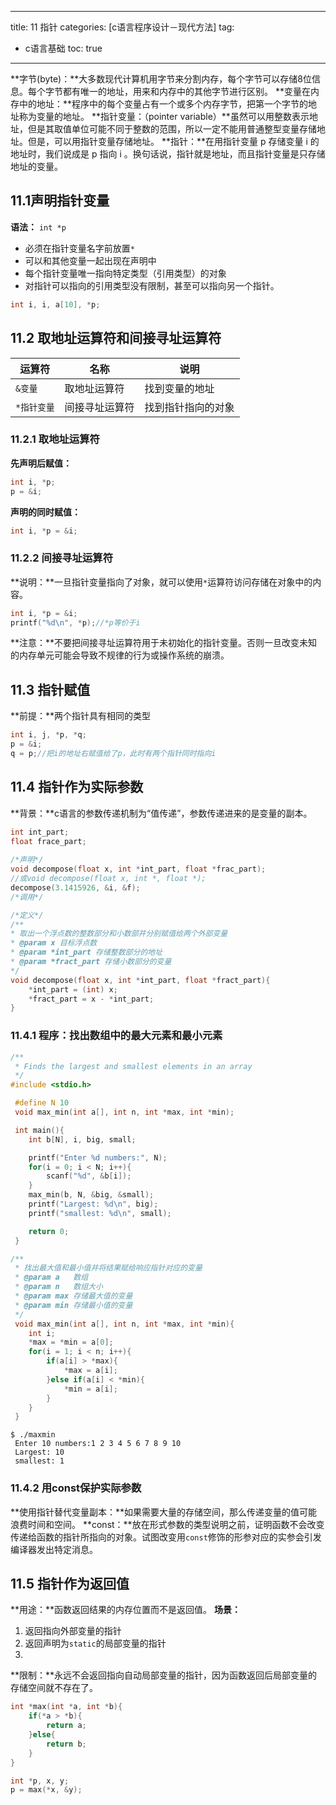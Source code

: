 
---
title: 11 指针
categories: [c语言程序设计－现代方法]
tag:
  - c语言基础
toc: true
---

**字节(byte)：**大多数现代计算机用字节来分割内存，每个字节可以存储8位信息。每个字节都有唯一的地址，用来和内存中的其他字节进行区别。
**变量在内存中的地址：**程序中的每个变量占有一个或多个内存字节，把第一个字节的地址称为变量的地址。
**指针变量：（pointer variable）**虽然可以用整数表示地址，但是其取值单位可能不同于整数的范围，所以一定不能用普通整型变量存储地址。但是，可以用指针变量存储地址。
**指针：**在用指针变量 p 存储变量 i 的地址时，我们说成是 p 指向 i 。换句话说，指针就是地址，而且指针变量是只存储地址的变量。

## 11.1声明指针变量
**语法：** `int *p`

+ 必须在指针变量名字前放置`*`
+ 可以和其他变量一起出现在声明中
+ 每个指针变量唯一指向特定类型（引用类型）的对象
+ 对指针可以指向的引用类型没有限制，甚至可以指向另一个指针。

```c
int i, i, a[10], *p;
```

## 11.2	取地址运算符和间接寻址运算符

|运算符|名称|说明|
|---|---|---|
|`&变量`|取地址运算符|找到变量的地址|
|`*指针变量`|间接寻址运算符|找到指针指向的对象|

### 11.2.1	取地址运算符
**先声明后赋值：**

```c
int i, *p;
p = &i;
```

**声明的同时赋值：**

```c
int i, *p = &i;
```

### 11.2.2	间接寻址运算符
**说明：**一旦指针变量指向了对象，就可以使用`*`运算符访问存储在对象中的内容。

```c
int i, *p = &i;
printf("%d\n", *p);//*p等价于i
```

**注意：**不要把间接寻址运算符用于未初始化的指针变量。否则一旦改变未知的内存单元可能会导致不规律的行为或操作系统的崩溃。

## 11.3	指针赋值
**前提：**两个指针具有相同的类型

```c
int i, j, *p, *q;
p = &i;
q = p;//把i的地址右赋值给了p，此时有两个指针同时指向i
```

## 11.4	指针作为实际参数
**背景：**c语言的参数传递机制为“值传递”，参数传递进来的是变量的副本。

```c
int int_part;
float frace_part;
 
/*声明*/
void decompose(float x, int *int_part, float *frac_part);
//或void decompose(float x, int *, float *);
decompose(3.1415926, &i, &f);
/*调用*/

/*定义*/
/**
* 取出一个浮点数的整数部分和小数部并分别赋值给两个外部变量
* @param x 目标浮点数
* @param *int_part 存储整数部分的地址
* @param *fract_part 存储小数部分的变量
*/
void decompose(float x, int *int_part, float *fract_part){
	*int_part = (int) x;
	*fract_part = x - *int_part;
}
```

### 11.4.1	程序：找出数组中的最大元素和最小元素

```c
/**
 * Finds the largest and smallest elements in an array
 */
#include <stdio.h>

 #define N 10
 void max_min(int a[], int n, int *max, int *min);

 int main(){
 	int b[N], i, big, small;

 	printf("Enter %d numbers:", N);
 	for(i = 0; i < N; i++){
 		scanf("%d", &b[i]);
 	}
 	max_min(b, N, &big, &small);
 	printf("Largest: %d\n", big);
 	printf("smallest: %d\n", small);

 	return 0;
 }

/**
 * 找出最大值和最小值并将结果赋给响应指针对应的变量
 * @param a   数组
 * @param n   数组大小
 * @param max 存储最大值的变量
 * @param min 存储最小值的变量
 */
 void max_min(int a[], int n, int *max, int *min){
 	int i;
 	*max = *min = a[0];
 	for(i = 1; i < n; i++){
 		if(a[i] > *max){
 			*max = a[i];
 		}else if(a[i] < *min){
 			*min = a[i];
 		}
 	}
 }

```

```shell
$ ./maxmin 
 Enter 10 numbers:1 2 3 4 5 6 7 8 9 10
 Largest: 10
 smallest: 1
```

### 11.4.2	用const保护实际参数
**使用指针替代变量副本：**如果需要大量的存储空间，那么传递变量的值可能浪费时间和空间。
**const：**放在形式参数的类型说明之前，证明函数不会改变传递给函数的指针所指向的对象。试图改变用`const`修饰的形参对应的实参会引发编译器发出特定消息。
## 11.5	指针作为返回值
**用途：**函数返回结果的内存位置而不是返回值。
**场景：**
1. 返回指向外部变量的指针
2. 返回声明为`static`的局部变量的指针
3. 
**限制：**永远不会返回指向自动局部变量的指针，因为函数返回后局部变量的存储空间就不存在了。

```c
int *max(int *a, int *b){
	if(*a > *b){
		return a;
	}else{
		return b;
	}
}

int *p, x, y;
p = max(*x, &y);
```

